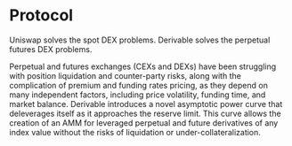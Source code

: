# Protocol

Uniswap solves the spot DEX problems. Derivable solves the perpetual futures DEX problems.

Perpetual and futures exchanges (CEXs and DEXs) have been struggling with position liquidation and counter-party risks, along with the complication of premium and funding rates pricing, as they depend on many independent factors, including price volatility, funding time, and market balance. Derivable introduces a novel asymptotic power curve that deleverages itself as it approaches the reserve limit. This curve allows the creation of an AMM for leveraged perpetual and future derivatives of any index value without the risks of liquidation or under-collateralization.
